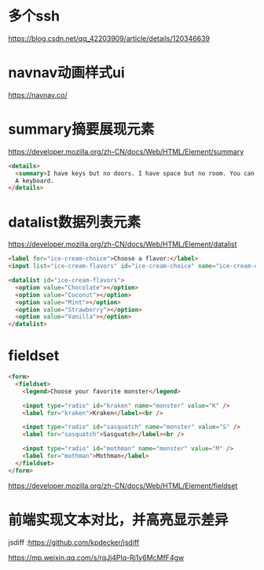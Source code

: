 # 多个ssh

<https://blog.csdn.net/qq_42203909/article/details/120346639>

# navnav动画样式ui

<https://navnav.co/>

# summary摘要展现元素

<https://developer.mozilla.org/zh-CN/docs/Web/HTML/Element/summary>

```html
<details>
  <summary>I have keys but no doors. I have space but no room. You can enter but can’t leave. What am I?</summary>
  A keyboard.
</details>

```

# datalist数据列表元素

<https://developer.mozilla.org/zh-CN/docs/Web/HTML/Element/datalist>

```html
<label for="ice-cream-choice">Choose a flavor:</label>
<input list="ice-cream-flavors" id="ice-cream-choice" name="ice-cream-choice" />

<datalist id="ice-cream-flavors">
  <option value="Chocolate"></option>
  <option value="Coconut"></option>
  <option value="Mint"></option>
  <option value="Strawberry"></option>
  <option value="Vanilla"></option>
</datalist>

```

# fieldset

```html
<form>
  <fieldset>
    <legend>Choose your favorite monster</legend>

    <input type="radio" id="kraken" name="monster" value="K" />
    <label for="kraken">Kraken</label><br />

    <input type="radio" id="sasquatch" name="monster" value="S" />
    <label for="sasquatch">Sasquatch</label><br />

    <input type="radio" id="mothman" name="monster" value="M" />
    <label for="mothman">Mothman</label>
  </fieldset>
</form>

```

<https://developer.mozilla.org/zh-CN/docs/Web/HTML/Element/fieldset>

# 前端实现文本对比，并高亮显示差异

 jsdiff :<https://github.com/kpdecker/jsdiff>

<https://mp.weixin.qq.com/s/rqJj4Plq-Rj1y6McMfF4gw>
